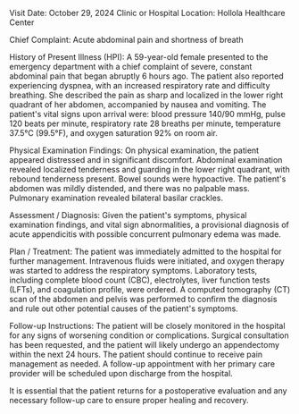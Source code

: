  Visit Date: October 29, 2024
Clinic or Hospital Location: Hollola Healthcare Center

Chief Complaint: Acute abdominal pain and shortness of breath

History of Present Illness (HPI): A 59-year-old female presented to the emergency department with a chief complaint of severe, constant abdominal pain that began abruptly 6 hours ago. The patient also reported experiencing dyspnea, with an increased respiratory rate and difficulty breathing. She described the pain as sharp and localized in the lower right quadrant of her abdomen, accompanied by nausea and vomiting. The patient's vital signs upon arrival were: blood pressure 140/90 mmHg, pulse 120 beats per minute, respiratory rate 28 breaths per minute, temperature 37.5°C (99.5°F), and oxygen saturation 92% on room air.

Physical Examination Findings: On physical examination, the patient appeared distressed and in significant discomfort. Abdominal examination revealed localized tenderness and guarding in the lower right quadrant, with rebound tenderness present. Bowel sounds were hypoactive. The patient's abdomen was mildly distended, and there was no palpable mass. Pulmonary examination revealed bilateral basilar crackles.

Assessment / Diagnosis: Given the patient's symptoms, physical examination findings, and vital sign abnormalities, a provisional diagnosis of acute appendicitis with possible concurrent pulmonary edema was made.

Plan / Treatment: The patient was immediately admitted to the hospital for further management. Intravenous fluids were initiated, and oxygen therapy was started to address the respiratory symptoms. Laboratory tests, including complete blood count (CBC), electrolytes, liver function tests (LFTs), and coagulation profile, were ordered. A computed tomography (CT) scan of the abdomen and pelvis was performed to confirm the diagnosis and rule out other potential causes of the patient's symptoms.

Follow-up Instructions: The patient will be closely monitored in the hospital for any signs of worsening condition or complications. Surgical consultation has been requested, and the patient will likely undergo an appendectomy within the next 24 hours. The patient should continue to receive pain management as needed. A follow-up appointment with her primary care provider will be scheduled upon discharge from the hospital.

It is essential that the patient returns for a postoperative evaluation and any necessary follow-up care to ensure proper healing and recovery.